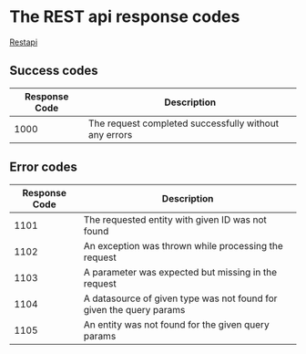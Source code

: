 
# The REST api response codes

[Restapi](webservice/README.md)

## Success codes

Response Code|Description
-------------|---------------
1000|The request completed successfully without any errors

## Error codes

Response Code|Description
-------------|---------------
1101| The requested entity with given ID was not found
1102| An exception was thrown while processing the request
1103| A parameter was expected but missing in the request
1104| A datasource of given type was not found for given the query params
1105| An entity was not found for the given query params


